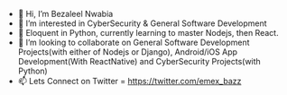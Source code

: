 - 👋 Hi, I’m Bezaleel Nwabia
- 👀 I’m interested in CyberSecurity & General Software Development
- 🌱 Eloquent in Python, currently learning to master Nodejs, then React.
- 💞️ I’m looking to collaborate on General Software Development Projects(with either of Nodejs or Django), Android/iOS App Development(With ReactNative) and CyberSecurity Projects(with Python)
- 📫 Lets Connect on Twitter = https://twitter.com/emex_bazz

<!---
emexbazz/emexbazz is a ✨ special ✨ repository because its `README.md` (this file) appears on your GitHub profile.
You can click the Preview link to take a look at your changes.
--->
